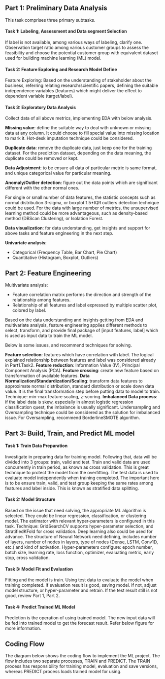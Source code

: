## Part 1: Preliminary Data Analysis
 
 This task comprises three primary subtasks. 

#### Task 1: Labeling, Assessment and Data segment Selection

If label is not available, among various ways of labeling, clarify one. Observation target ratio among various customer groups to assess the feasibility and choose the potential customer group with equivalent dataset used for building machine learning (ML) model.

#### Task 2: Feature Exploring and Research Model Define

Feature Exploring: Based on the understanding of stakeholder about the business, referring relating research/scientific papers, defining the suitable independence variables (features) which might deliver the effect to dependent variable (target/label).

#### Task 3: Exploratory Data Analysis

Collect data of all above metrics, implementing EDA with below analysis.

**Missing value**: define the suitable way to deal with unknown or missing data at any column. It could choose to fill special value into missing location to mark it. Hot-desk imputation technique could be considered. 

**Duplicate data**: remove the duplicate data, just keep one for the training dataset. For the prediction dataset, depending on the data meaning, the duplicate could be removed or kept.

**Data Adjustment**: to be ensure all data of particular metric is same format, and unique categorical value for particular meaning.

**Anomaly/Outlier detection**: figure out the data points which are significant different with the other normal ones. 

For single or small number of data features, the statistic concepts such as normal distribution 3-sigma, or boxplot 1.5*IQR outliers detection technique could be used.
For the data with large number of metrics, the unsupervised learning method could be more advantageous, such as density-based method (DBScan Clustering), or Isolation Forest.

**Data visualization**: for data understanding, get insights and support for above tasks and feature engineering in the next step.

**Univariate analysis**:
   *	Categorical (Frequency Table, Bar Chart, Pie Chart)
   *	Quantitative (Histogram, Boxplot, Outliers)

## Part 2: Feature Engineering

Multivariate analysis: 

   *	Feature correlation matrix performs the direction and strength of the relationship among features.
   *	Relationship of all features and label expressed by multiple scatter plot, colored by label.  

Based on the data understanding and insights getting from EDA and multivariate analysis, feature engineering applies different methods to select, transform, and provide final package of [input features, label] which is used as input data to train the ML model. 

Below is some issues, and recommend techniques for solving.

**Feature selection**: features which have correlation with label. The logical explained relationship between features and label was considered already in Part1.Task2.
**Feature reduction**: Information Value (IV), Principal Component Analysis (PCA).
**Feature crossing**: create new feature based on transformation of available features.
**Data Normalization/Standardization/Scaling**: transform data features to approximate normal distribution, standard distribution or scale down data value. It is the final transformation step before putting data to model to train. Technique: min-max feature scaling, z-scoring.
**Imbalanced Data process**: if the label data is skew, especially in almost logistic regression classification quest, the imbalance is usually significant. Undersampling and Oversampling technique could be considered as the solution for imbalanced issue. For Oversampling, recommend BorderlineSMOTE algorithm.

## Part 3: Build, Train, and Predict ML model

#### Task 1: Train Data Preparation

Investigate in preparing data for training model. Following that, data will be divided into 3 groups: train, valid and test.
Train and valid data are used concurrently in train period, as known as cross validation. This is great technique to protect the model from the overfitting.
The test data is used to evaluate model independently when training completed.
The important here is to be ensure train, valid, and test group keeping the same rates among features and label inside. This is known as stratified data splitting.

#### Task 2: Model Structure

Based on the issue that need solving, the appropriate ML algorithm is selected.
They could be linear regression, classification, or clustering model. The estimator with relevant hyper-parameters is configured in this task. Technique: GridSearchCV supports hyper-parameter selection, and StratifiedKFold for cross validation.
Deep learning also could be used for advance. 
The structure of Neural Network need defining, includes number of layers, number of nodes in layers, type of nodes (Dense, LSTM, Conv1D, etc.) and kind of activation.
Hyper-parameters configure: epoch number, batch size, learning rate, loss function, optimizer, evaluating metric, early stop, cross validation.

#### Task 3: Model Fit and Evaluation

Fitting and the model is train. 
Using test data to evaluate the model when training completed.
If evaluation result is good, saving model. If not, adjust model structure, or hyper-parameter and retrain. If the test result still is not good, review Part 1, Part 2.

#### Task 4: Predict Trained ML Model 

Prediction is the operation of using trained model. The new input data will be fed into trained model to get the forecast result. Refer below figure for more information.

## Coding Flow

The diagram below shows the coding flow to implement the ML project. The flow includes two separate processes, TRAIN and PREDICT. The TRAIN process has responsibility for training model, evaluation and save versions, whereas PREDICT process loads trained model for using. 
